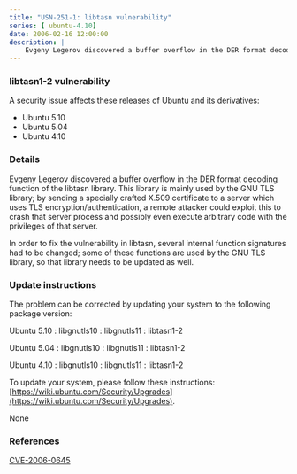 ```yaml
---
title: "USN-251-1: libtasn vulnerability"
series: [ ubuntu-4.10]
date: 2006-02-16 12:00:00
description: |
    Evgeny Legerov discovered a buffer overflow in the DER format decoding function of the libtasn library. This library is mainly used by the GNU TLS library; by sending a specially crafted X.509 certificate to a server which uses TLS encryption/authentication, a remote attacker could exploit this to crash that server process and possibly even execute arbitrary code with the privileges of that server.
--- 
```

 
 


### libtasn1-2 vulnerability

A security issue affects these releases of Ubuntu and its derivatives:

* Ubuntu 5.10
* Ubuntu 5.04
* Ubuntu 4.10

### Details

Evgeny Legerov discovered a buffer overflow in the DER format decoding function of the libtasn library. This library is mainly used by the GNU TLS library; by sending a specially crafted X.509 certificate to a server which uses TLS encryption/authentication, a remote attacker could exploit this to crash that server process and possibly even execute arbitrary code with the privileges of that server.

In order to fix the vulnerability in libtasn, several internal function signatures had to be changed; some of these functions are used by the GNU TLS library, so that library needs to be updated as well.

### Update instructions

The problem can be corrected by updating your system to the following package version:

Ubuntu 5.10
 : libgnutls10 
 : libgnutls11 
 : libtasn1-2 

Ubuntu 5.04
 : libgnutls10 
 : libgnutls11 
 : libtasn1-2 

Ubuntu 4.10
 : libgnutls10 
 : libgnutls11 
 : libtasn1-2 

To update your system, please follow these instructions: [https://wiki.ubuntu.com/Security/Upgrades](https://wiki.ubuntu.com/Security/Upgrades).

None

### References

 
 [CVE-2006-0645](http://people.ubuntu.com/~ubuntu-security/cve/CVE-2006-0645)
 

